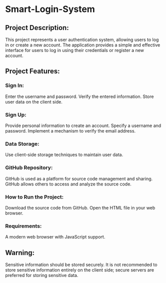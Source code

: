 # Smart-Login-System

## Project Description:
This project represents a user authentication system, allowing users to log in or create a new account. The application provides a simple and effective interface for users to log in using their credentials or register a new account.

## Project Features:

### Sign In:
Enter the username and password.
Verify the entered information.
Store user data on the client side.

### Sign Up:
Provide personal information to create an account.
Specify a username and password.
Implement a mechanism to verify the email address.

### Data Storage:
Use client-side storage techniques to maintain user data.

### GitHub Repository:
GitHub is used as a platform for source code management and sharing.
GitHub allows others to access and analyze the source code.

### How to Run the Project:
Download the source code from GitHub.
Open the HTML file in your web browser.

### Requirements:
A modern web browser with JavaScript support.

## Warning:
Sensitive information should be stored securely. It is not recommended to store sensitive information entirely on the client side; secure servers are preferred for storing sensitive data.
